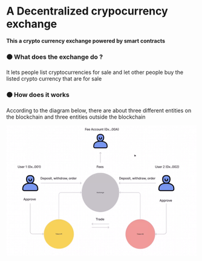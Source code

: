 # A Decentralized crypocurrency exchange

**This a crypto currency exchange powered by **smart contracts****

### 🟠 What does the exchange do ?
It lets people list cryptocurrencies for sale and let other people buy the listed crypto currency that are for sale

### 🟠 How does it works
According to the diagram below, there are about three different entities on the blockchain and three entities outside the blockchain

<img src="./public/assets/images/how-exchange-works.png" alt="drawing" style="width:600px; height: 400"/>







